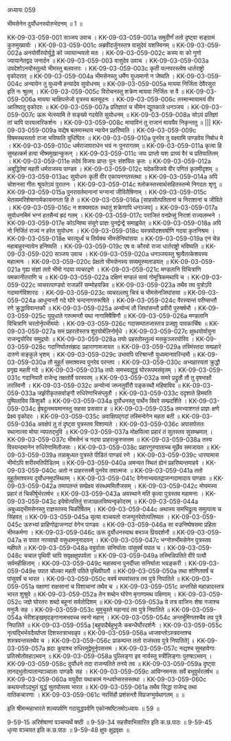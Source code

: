 अध्यायः 059
	
भीमसेनेन दुर्योधनस्योरुभेदनम् ॥ 1 ॥

KK-09-03-059-001	सञ्जय उवाच ।
KK-09-03-059-001a	समुदीर्णं ततो दृष्ट्वा सङ्ग्रामं कुरुमुख्ययोः ।
KK-09-03-059-001c	अब्रवीदर्जुनस्तत्र वासुदेवं यशस्विनम् ॥
KK-09-03-059-002a	अनयोर्वीरयोर्युद्धे को ज्यायान्भवतो मतः ।
KK-09-03-059-002c	कस्य वा को गुणो ज्यायानेतद्वद जनार्दन ॥
KK-09-03-059-003	वासुदेव उवाच ।
KK-09-03-059-003a	उपदेशोऽनयोस्तुल्यो भीमस्तु बलवत्तरः ।
KK-09-03-059-003c	कृती यत्नपरस्त्वेष धार्तराष्ट्रो वृकोदरात् ॥
KK-09-03-059-004a	भीमसेनस्तु धर्मेण युध्यमानो न जेष्यति ।
KK-09-03-059-004c	अन्यायेन तु युध्यन्वै हन्यादेव सुयोधनम् ॥
KK-09-03-059-005a	मायया निर्जिता देवैरसुरा इति नः श्रुतम् ।
KK-09-03-059-005c	विरोचनस्तु शक्रेण मायया निर्जितः स वै ॥
KK-09-03-059-006a	मायया चाक्षिपत्तेजो वृत्रस्य बलसूदनः ।
KK-09-03-059-006c	तस्मान्मायामयं वीर आतिष्ठतु वृकोदरः ॥
KK-09-03-059-007a	प्रतिज्ञातं च भीमेन द्यूतकाले धनञ्जय ।
KK-09-03-059-007c	ऊरू भेत्स्यामि ते सङ्ख्ये गदयेति सुयोधनम् ॥
KK-09-03-059-008a	सोऽयं प्रतिज्ञां तां चापि पारयत्वरिकर्शनः ।
KK-09-03-059-008c	मायाविनं तु राजानं माययैव निकृन्ततु ॥ |||
KK-09-03-059-009a	यद्येष बलमास्थाय न्यायेन प्रहरिष्यति ।
KK-09-03-059-009c	विषमस्थस्ततो राजा भविष्यति युधिष्ठिरः ॥
KK-09-03-059-010a	पुनरेव तु वक्ष्यामि पाण्डवेय निबोध मे ।
KK-09-03-059-010c	धर्मराजापराधेन भयं नः पुनरागतम् ॥
KK-09-03-059-011a	कृत्वा हि सुमहत्कर्म हत्वा भीष्ममुखान्कुरून् ।
KK-09-03-059-011c	जयः प्राप्तो यशः प्राग्र्यं वैरं च प्रतियातितम् ।
KK-09-03-059-011e	तदेवं विजयः प्राप्तः पुनः संशयितः कृतः ॥
KK-09-03-059-012a	अबुद्धिरेषां महती धर्मराजस्य पाण्डव ।
KK-09-03-059-012c	यदेकविजये वीर पणितं कृतमीदृशम् ॥
KK-09-03-059-013ac	सुयोधनः कृती वीर एकायनगतस्तथा ॥
KK-09-03-059-014a	अपि चोशनसा गीतः श्रूयतेऽयं पुरातनः ।
KK-09-03-059-014c	श्लोकस्तत्त्वार्थसहितस्तन्मे निगदतः शृणु ॥
KK-09-03-059-015a	पुनरावर्तमानानां भग्नानां जीवितैषिणाम् ।
KK-09-03-059-015c	भेतव्यमरिशेषाणामेकायनगता हि ते ॥
KK-09-03-059-016a	[साहसोत्पतितानां च निराशानां च जीविते ।
KK-09-03-059-016c	न शक्यमग्रतः स्थातुं शक्रेणापि धनञ्जय] ॥
KK-09-03-059-017a	सुयोधनमिमं भग्नं हतसैन्यं ह्रदं गतम् ।
KK-09-03-059-017c	पराजितं वनप्रेप्सुं निराशं राज्यलम्भने ।
KK-09-03-059-017e	कोऽन्विष्य संयुगे प्राज्ञः पुनर्द्वन्द्वे समाह्वयेत् ॥
KK-09-03-059-018a	अपि नो निर्जितं राज्यं न हरेत सुयोधनः ।
KK-09-03-059-018c	यस्त्रयोदशवर्षाणि गदया कृतनिश्रमः ।
KK-09-03-059-018e	चरत्यूर्ध्वं च तिर्यक्च भीमसेनिघांसया ॥
KK-09-03-059-019a	एनं चेन्न महाबाहुरन्यायेन हनिष्यति ।
KK-09-03-059-019c	एष वः कौरवो राजा धार्तराष्ट्रो भविष्यति ॥
KK-09-03-059-020	सञ्जय उवाच ।
KK-09-03-059-020a	धनञ्जयस्तु श्रुत्वैतत्केशवस्य महात्मनः ।
KK-09-03-059-020c	प्रेक्षतो भीमसेनस्य सव्यमूरुमताडयत् ॥
KK-09-03-059-021a	गृह्य संज्ञां ततो भीमो गदया व्यचरद्रणे ।
KK-09-03-059-021c	मण्डलानि विचित्राणि यमकानीतराणि च ॥
KK-09-03-059-022a	दक्षिणं मण्डलं सव्यं गोमूत्रिकमथापि च ।
KK-09-03-059-022c	व्यचरत्पाण्डवो राजन्नरिं सम्मोहयन्निव ॥
KK-09-03-059-023a	तथैव तव पुत्रोऽपि गदामार्गविशारदः ।
KK-09-03-059-023c	व्यचरल्लघु चित्रं च भीमसेनजिघांसया ॥
KK-09-03-059-024a	आधुन्वन्तौ गदे घोरे चन्दनागरुरूषिते ।
KK-09-03-059-024c	वैरस्यान्तं परीप्सन्तौ रणे क्रुद्धाविवान्तकौ ॥
KK-09-03-059-025a	अन्योन्यं तौ जिघांसन्तौ प्रवीरौ पुरुषर्षभौ ।
KK-09-03-059-025c	युयुधाते गरुत्मन्तौ यथा नागामिषैषिणौ ॥
KK-09-03-059-026a	मण्डलानि विचित्राणि चरतोर्नृपभीमयोः ।
KK-09-03-059-026c	गदासम्पातजास्तत्र प्रजज्ञुः पावकार्चिषः ॥
KK-09-03-059-027a	समं प्रहरतोस्तत्र शूरयोर्बलिनोर्मृधे ।
KK-09-03-059-027c	क्षुब्धयोर्वायुना राजन्द्वयोरिव समुद्रयोः ॥
KK-09-03-059-028a	तयोः प्रहरतोस्तुल्यं मत्तकुञ्जरयोरिव ।
KK-09-03-059-028c	गदानिर्घातसंह्रादः प्रहाराणामजायत ॥
KK-09-03-059-029a	तस्मिंस्तदा सम्प्रहारे दारुणे सङ्कुले भृशम् ।
KK-09-03-059-029c	उभावपि परिश्रान्तौ युध्यमानावरिन्दमौ ॥
KK-09-03-059-030a	तौ मुहूर्तं समाश्वस्य पुनरेव परन्तप ।
KK-09-03-059-030c	अभ्यहारयतां क्रुद्धौ प्रगृह्य महती गदे ॥
KK-09-03-059-031a	तयोः समभवद्युद्धं घोररूपमसंवृतम् ।
KK-09-03-059-031c	गदानिपातै राजेन्द्र तक्षतोर्वै परस्परम् ॥
KK-09-03-059-032a	समरे प्रद्रुतौ तौ तु वृषभाक्षौ तरस्विनौ ।
KK-09-03-059-032c	अन्योन्यं जघ्नतुर्वीरौ पङ्कस्थौ महिषाविव ॥
KK-09-03-059-033a	जर्झरीकृतसर्वाङ्गौ रुधिरेणाभिसंप्लुतौ ।
KK-09-03-059-033c	ददृशाते हिमवति पुष्पिताविव किंशुकौ ॥
KK-09-03-059-034a	दुर्योधनस्तु पार्थेन विवरे सम्प्रदर्शिते ।
KK-09-03-059-034c	ईषदुत्स्मयमानस्तु सहसा प्रससार ह ॥
KK-09-03-059-035a	तमभ्याशगतं प्राज्ञः क्षणे प्रेक्ष्य वृकोदरः ।
KK-09-03-059-035c	अवाक्षिपद्गदां तस्मिन्वेगेन महता बती ॥
KK-09-03-059-036a	अवक्षेपं तु तं दृष्ट्वा पुत्रस्तव विशाम्पते ।
KK-09-03-059-036c	अपासर्पत्ततः स्थानात्सा मोघा न्यपतद्भुवि ॥
KK-09-03-059-037a	मोक्षयित्वा प्रहारं तं सुतस्तव सुसम्भ्रमात् ।
KK-09-03-059-037c	भीमसेनं च गदया प्राहरत्कुरुसत्तम ॥
KK-09-03-059-038a	तस्य विस्यन्दमानेन रुधिरेणामितौजसः ।
KK-09-03-059-038c	प्रहारगुरुपाताच्च मूर्छेव समजायत ॥
KK-09-03-059-039a	तन्नाबुध्यत पुत्रस्ते पीडितं पाण्डवं रणे ।
KK-09-03-059-039c	धारयामास भीमोऽपि शरीरमतिपीडितम् ॥
KK-09-03-059-040a	अमन्यत स्थितं ह्येनं प्रहरिष्यन्तमाहवे ।
KK-09-03-059-040c	अतो न प्राहरत्तस्मै पुनरेव तवात्मजः ॥
KK-09-03-059-041a	ततो मुहूर्तमाश्वस्य दुर्योधनमुपस्थितम् ।
KK-09-03-059-041c	वेगेनाभ्ययतद्राजन्गदामादाय पाण्डवः ॥
KK-09-03-059-042a	तमापतन्तं सम्प्रेक्ष्य संरब्धममितौजसम् ।
KK-09-03-059-042c	मोघमस्य प्रहारं तं चिकीर्षुर्भरतर्षभ ॥
KK-09-03-059-043a	अवस्थाने मतिं कृत्वा पुत्रस्तव महामनाः ।
KK-09-03-059-043c	इयेषोत्पतितुं राजञ्छलयिष्यन्वृकोदरम् ॥
KK-09-03-059-044a	अबुध्यद्भीमसेनस्तु राज्ञस्तस्य चिकीर्षितम् ।
KK-09-03-059-044c	अथास्य समभिद्रुत्य समुत्पत्य च सिंहवत् ॥
KK-09-03-059-045a	सृत्या वञ्चयतो राजन्पुनरेवोत्पतिष्यतः ।
KK-09-03-059-045c	ऊरुभ्यां प्राहिणोद्राजन्गदां वेगेन पाण्डवः ॥
KK-09-03-059-046a	सा वज्रनिष्पेषसमा प्रहिता भीमकर्मणा ।
KK-09-03-059-046c	ऊरू दुर्योधनस्याथ बभञ्ज प्रियदर्शनौ ॥
KK-09-03-059-047a	स पपात नरव्याघ्रो वसुधामनुनादयन् ।
KK-09-03-059-047c	भग्नोरुर्भीमसेनेन पुत्रस्तव महीपते ॥
KK-09-03-059-048a	ववुर्वाताः सनिर्घाताः पांसुवर्षं पपात च ।
KK-09-03-059-048c	चचाल पृथिवी चापि सवृक्षक्षुपपर्वता ॥
KK-09-03-059-049a	तस्मिन्निपतिते वीरे पत्यौ सर्वमहीक्षिताम् ।
KK-09-03-059-049c	महास्वना पुनर्दीप्ता सनिर्घाता भयङ्करी ।
KK-09-03-059-049e	पपात चोल्का महती पतिते पृथिवीपतौ ॥
KK-09-03-059-050a	तथा शोणितवर्षं च पांसुवर्षं च भारत ।
KK-09-03-059-050c	ववर्ष मघवांस्तत्र तव पुत्रे निपातिते ॥
KK-09-03-059-051a	यक्षाणां राक्षसानां च पिशाचानां तथैव च ।
KK-09-03-059-051c	अन्तरिक्षे महान्नादस्तत्र भारत शुश्रुवे ॥
KK-09-03-059-052a	तेन शब्देन घोरेण मृगाणामथ पक्षिणाम् ।
KK-09-03-059-052c	जज्ञे घोरतरः शब्दो बहूनां सर्वतोदिशम् ॥
KK-09-03-059-053a	ये तत्र वाजिनः शेषा गजाश्च मनुजैः सह ।
KK-09-03-059-053c	मुमुचुस्ते महानादं तव पुत्रे निपातिते ॥
KK-09-03-059-054a	भेरीशङ्खमृदङ्गानामभवच्च स्वनो महान् ।
KK-09-03-059-054c	अन्तर्भूमिगतश्चैव तव पुत्रे निपातिते ॥
KK-09-03-059-055a	[बहुपादैर्बहुभुजैः कबन्धैर्घोरदर्शनैः ।
KK-09-03-059-055c	नृत्यद्भिर्भयदैर्व्याप्ता दिशस्तत्राभवन्नृप ॥
KK-09-03-059-056a	ध्वजवन्तोऽस्त्रवन्तश्च शस्त्रवन्तस्तथैव च ।
KK-09-03-059-056c	प्राकम्पन्त ततो राजंस्तव पुत्रे निपातिते] ॥
KK-09-03-059-057a	ह्रदाः कूपाश्च रुधिरमुद्वेमुर्नृपसत्तम ।
KK-09-03-059-057c	नद्यश्च सुमहावेगाः प्रतिस्रोतोवहाऽभवन् ॥
KK-09-03-059-058a	पुल्लिङ्गा इव नार्यस्तु स्त्रीलिङ्गाः पुरुषाऽभवन् ।
KK-09-03-059-058c	दुर्योधने तदा राजन्पतिते तनये तव ॥
KK-09-03-059-059a	दृष्ट्वा तानद्भुतोत्पातान्पाञ्चालाः पाण्डवैः सह ।
KK-09-03-059-059c	आविग्नमनसः सर्वे बभूवुर्भरतर्षभ ॥
KK-09-03-059-060a	ययुर्देवा यथाकामं गन्धर्वाप्सरसस्तथा ।
KK-09-03-059-060c	कथयन्तोऽद्भुतं युद्धं सुतयोस्तव भारत ॥
KK-09-03-059-061a	तथैव सिद्धा राजेन्द्र तथा वातिकचारणाः ।
KK-09-03-059-061c	नरसिंहौ प्रशंसन्तौ विप्रजग्मुर्यथागतम् ॥ ॥
	
इति श्रीमन्महाभारते शल्यपर्वणि गदायुद्धपर्वणि एकोनषष्टितमोऽध्यायः ॥ 59 ॥

9-59-15 अरिशेषाणां पञ्चम्यर्थे षष्ठी ॥ 9-59-34 सहसैवाभिसारित इति क.छ.पाठः ॥ 9-59-45 धृत्या वञ्चयत इति क.छ.पाठः ॥ 9-59-48 क्षुपः क्षुद्रवृक्षः ॥
